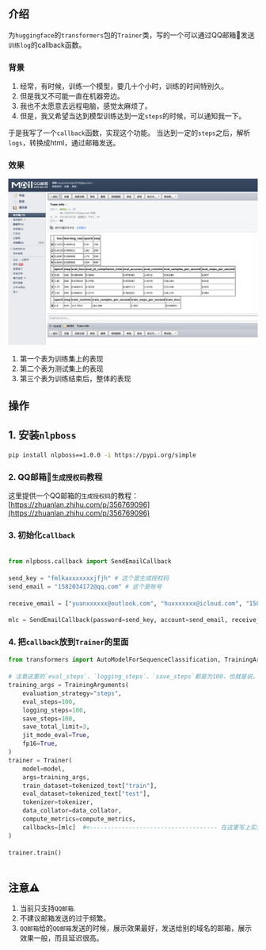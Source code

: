## 介绍

为`huggingface`的`transformers`包的`Trainer`类，写的一个可以通过QQ邮箱📮发送`训练log`的callback函数。

### 背景
1. 经常，有时候，训练一个模型，要几十个小时，训练的时间特别久。
2. 但是我又不可能一直在机器旁边。
3. 我也不太愿意去远程电脑，感觉太麻烦了。
4. 但是，我又希望当达到模型训练达到一定`steps`的时候，可以通知我一下。


于是我写了一个`callback`函数，实现这个功能。 当达到一定的`steps`之后，解析`logs`，转换成html，通过邮箱发送。
### 效果

![](images/show1.png)

1. 第一个表为训练集上的表现
2. 第二个表为测试集上的表现
3. 第三个表为训练结束后，整体的表现





## 操作

## 1. 安装`nlpboss`
```bash 
pip install nlpboss==1.0.0 -i https://pypi.org/simple
```

### 2. QQ邮箱📮`生成授权码`教程

这里提供一个QQ邮箱的`生成授权码`的教程：[https://zhuanlan.zhihu.com/p/356769096](https://zhuanlan.zhihu.com/p/356769096)

### 3. 初始化`callback`
```python 

from nlpboss.callback import SendEmailCallback

send_key = "fmlkaxxxxxxxjfjh" # 这个是生成授权码
send_email = "1582034172@qq.com" # 这个是账号

receive_email = ["yuanxxxxxx@outlook.com", "huxxxxxxx@icloud.com", "1582034172@qq.com"] # 这个是需要发送给的人

mlc = SendEmailCallback(password=send_key, account=send_email, receive_email=receive_email)

```

### 4. 把`callback`放到`Trainer`的里面
```python
from transformers import AutoModelForSequenceClassification, TrainingArguments, Trainer

# 注意这里的`eval_steps`、`logging_steps`、`save_steps`都是为100，也就是说，每隔100次，我们这`callback`就会被唤起，然后发送信息
training_args = TrainingArguments(
    evaluation_strategy="steps",
    eval_steps=100,
    logging_steps=100,
    save_steps=100,
    save_total_limit=3,  
    jit_mode_eval=True,
    fp16=True,
)
trainer = Trainer(
    model=model,
    args=training_args,
    train_dataset=tokenized_text["train"],
    eval_dataset=tokenized_text["test"],
    tokenizer=tokenizer,
    data_collator=data_collator,
    compute_metrics=compute_metrics,
    callbacks=[mlc]  #<------------------------------------ 在这里写上实例化的对象
)

trainer.train()



```

## 注意⚠️
1. 当前只支持`QQ邮箱`.
2. 不建议邮箱发送的过于频繁。
3. `QQ邮箱`给的`QQ邮箱`发送的时候，展示效果最好，发送给别的域名的邮箱，展示效果一般，而且延迟很高。
